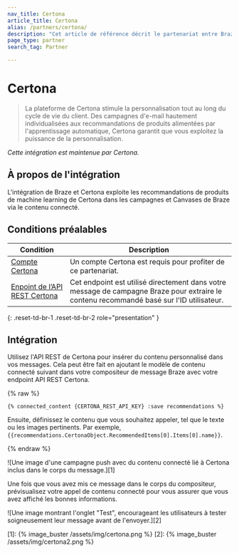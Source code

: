 ```yaml
---
nav_title: Certona
article_title: Certona
alias: /partners/certona/
description: "Cet article de référence décrit le partenariat entre Braze et Certona, une solution de personnalisation omnicanal en temps réel qui offre une personnalisation tout au long du cycle de vie du client. Utilisez Certona avec le partenaire Braze Connected Content pour insérer facilement des recommandations de contenu dans les campagnes multicanal."
page_type: partner
search_tag: Partner

---
```


# Certona

> La plateforme de Certona stimule la personnalisation tout au long du cycle de vie du client. Des campagnes d'e-mail hautement individualisées aux recommandations de produits alimentées par l'apprentissage automatique, Certona garantit que vous exploitez la puissance de la personnalisation.

_Cette intégration est maintenue par Certona._

## À propos de l'intégration

L'intégration de Braze et Certona exploite les recommandations de produits de machine learning de Certona dans les campagnes et Canvases de Braze via le contenu connecté.

## Conditions préalables

| Condition| Description|
| ---| ---|
| [Compte Certona](https://manage.certona.com/) | Un compte Certona est requis pour profiter de ce partenariat. |
| [Enpoint de l’API REST Certona](https://manage.certona.com/) | Cet endpoint est utilisé directement dans votre message de campagne Braze pour extraire le contenu recommandé basé sur l'ID utilisateur. |
{: .reset-td-br-1 .reset-td-br-2 role="presentation" }

## Intégration

Utilisez l'API REST de Certona pour insérer du contenu personnalisé dans vos messages. Cela peut être fait en ajoutant le modèle de contenu connecté suivant dans votre compositeur de message Braze avec votre endpoint API REST Certona.

{% raw %}
```liquid
{% connected_content {CERTONA_REST_API_KEY} :save recommendations %}
```

Ensuite, définissez le contenu que vous souhaitez appeler, tel que le texte ou les images pertinents. Par exemple,`{{recommendations.CertonaObject.RecommendedItems[0].Items[0].name}}`.

{% endraw %}

![Une image d'une campagne push avec du contenu connecté lié à Certona inclus dans le corps du message.][1]

Une fois que vous avez mis ce message dans le corps du compositeur, prévisualisez votre appel de contenu connecté pour vous assurer que vous avez affiché les bonnes informations.

![Une image montrant l'onglet "Test", encourageant les utilisateurs à tester soigneusement leur message avant de l'envoyer.][2]


[1]: {% image_buster /assets/img/certona.png %}
[2]: {% image_buster /assets/img/certona2.png %}